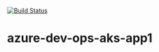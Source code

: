 [![Build Status](https://dev.azure.com/kasunsjc1990/azure-devops-aks-app1/_apis/build/status/01-docker-build-push-acr?branchName=main)](https://dev.azure.com/kasunsjc1990/azure-devops-aks-app1/_build/latest?definitionId=20&branchName=main)
# azure-dev-ops-aks-app1